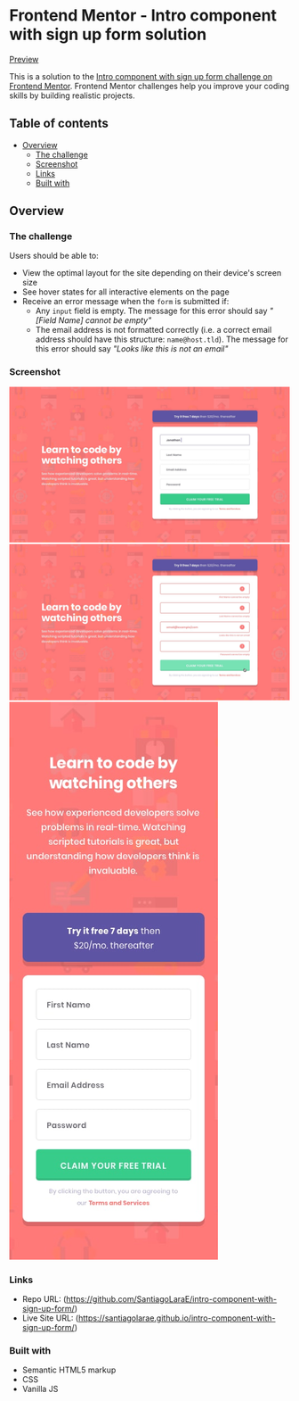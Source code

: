 # Frontend Mentor - Intro component with sign up form solution

[Preview](https://santiagolarae.github.io/intro-component-with-sign-up-form/)

This is a solution to the [Intro component with sign up form challenge on Frontend Mentor](https://www.frontendmentor.io/challenges/intro-component-with-signup-form-5cf91bd49edda32581d28fd1). Frontend Mentor challenges help you improve your coding skills by building realistic projects. 

## Table of contents

- [Overview](#overview)
  - [The challenge](#the-challenge)
  - [Screenshot](#screenshot)
  - [Links](#links)
  - [Built with](#built-with)

## Overview

### The challenge

Users should be able to:

- View the optimal layout for the site depending on their device's screen size
- See hover states for all interactive elements on the page
- Receive an error message when the `form` is submitted if:
  - Any `input` field is empty. The message for this error should say *"[Field Name] cannot be empty"*
  - The email address is not formatted correctly (i.e. a correct email address should have this structure: `name@host.tld`). The message for this error should say *"Looks like this is not an email"*

### Screenshot

![Preview](./design/desktop-design.jpg)
![Active States](./design/active-states.jpg)
![Mobile Preview](./design/mobile-design.jpg)

### Links

- Repo URL: (https://github.com/SantiagoLaraE/intro-component-with-sign-up-form/)
- Live Site URL: (https://santiagolarae.github.io/intro-component-with-sign-up-form/)

### Built with

- Semantic HTML5 markup
- CSS
- Vanilla JS